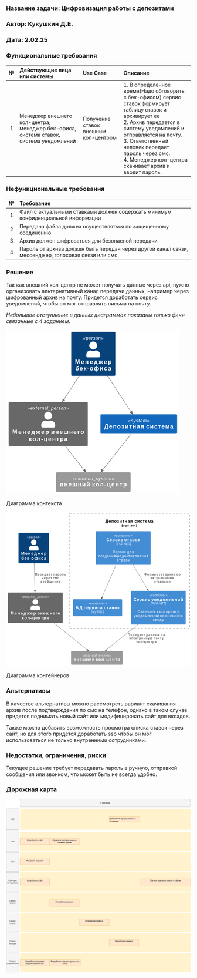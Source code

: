 ### <a name="_b7urdng99y53"></a>**Название задачи: Цифровизация работы с депозитами** 
### <a name="_hjk0fkfyohdk"></a>**Автор: Кукушкин Д.Е.**
### <a name="_uanumrh8zrui"></a>**Дата: 2.02.25**

### <a name="_3bfxc9a45514"></a>**Функциональные требования**

|**№**|**Действующие лица или системы**|**Use Case**|**Описание**|
| :-: | :- | :- | :- |
|1 |Менеджер внешнего кол-центра, менеджер бек-офиса, система ставок, система уведомлений|Получение ставок внешним кол-центром|1. В определенное время(Надо обговорить с бек-офисом) сервис ставок формирует таблицу ставок и архивирует ее <br/>2. Архив передается в систему уведомлений и отправляется на почту. <br/>3. Ответственный человек передает пароль через смс. <br/>4. Менеджер кол-центра скачивает архив и вводит пароль.|


### <a name="_u8xz25hbrgql"></a>**Нефункциональные требования**

|**№**|**Требование**|
| :-: | :- |
|1| Файл с актуальными ставками должен содержать минимум конфиденциальной информации |
|2| Передача файла должна осуществляться по защищенному соединению |
|3| Архив должен шифроваться для безопасной передачи |
|4| Пароль от архива должен быть передан через другой канал связи, мессенджер, голосовая связи или смс. |

### <a name="_qmphm5d6rvi3"></a>**Решение**
Так как внешний кол-центр не может получать данные через api, нужно организовать альтернативный канал передачи данных, например через шифрованный архив на почту.
Придется доработать сервис уведомлений, чтобы он мог отправлять письма на почту.

_Небольшое отступление в данных диаграммах показаны только фичи связанные с 4 заданием._

![Диаграмма контекста](context.png)

Диаграмма контекста

![Диаграмма контейнеров](container.png)

Диаграмма контейнеров


### <a name="_bjrr7veeh80c"></a>**Альтернативы**

В качестве альтернативы можно рассмотреть вариант скачивания архив после подтверждения по смс на телефон, однако в таком случае придется поднимать новый сайт или модифицировать сайт для вкладов.

Также можно добавить возможность просмотра списка ставок через сайт, но для этого придется доработать sso чтобы он мог использоваться не только внутренними сотрудниками.

### <a name="_bjrr7veeh80c"></a>**Недостатки, ограничения, риски**

Текущее решение требует передавать пароль в ручную, отправкой сообщения или звонком, что может быть не всегда удобно.

### <a name="_bjrr7veeh80c"></a>**Дорожная карта**

![Диаграмма контейнеров](roadmap.png)